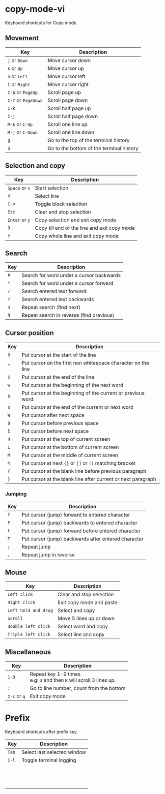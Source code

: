 # copy-mode-vi

Keyboard shortcuts for Copy mode.

## Movement

| Key                 | Description                              |
| ------------------- | ---------------------------------------- |
| `j` or `Down`       | Move cursor down                         |
| `k` or `Up`         | Move cursor up                           |
| `h` or `Left`       | Move cursor left                         |
| `l` or `Right`      | Move cursor right                        |
| `C-b` or `PageUp`   | Scroll page up                           |
| `C-f` or `PageDown` | Scroll page down                         |
| `C-k`               | Scroll half page up                      |
| `C-j`               | Scroll half page down                    |
| `M-k` or `C-Up`     | Scroll one line up                       |
| `M-j` or `C-Down`   | Scroll one line down                     |
| `g`                 | Go to the top of the terminal history    |
| `G`                 | Go to the bottom of the terminal history |

## Selection and copy

| Key                 | Description                                                  |
| ------------------- | ------------------------------------------------------------ |
| `Space` or `v`      | Start selection                                              |
| `V`                 | Select line                                                  |
| `C-v`               | Toggle block selection                                       |
| `Esc`               | Clear and stop selection                                     |
| `Enter` or `y`      | Copy selection and exit copy mode                            |
| `D`                 | Copy till end of the line and exit copy mode                 |
| `Y`                 | Copy whole line and exit copy mode                           |

## Search

| Key                 | Description                                                  |
| ------------------- | ------------------------------------------------------------ |
| `#`                 | Search for word under a cursor backwards                     |
| `*`                 | Search for word under a cursor forward                       |
| `/`                 | Search entered text forward                                  |
| `?`                 | Search entered text backwards                                |
| `n`                 | Repeat search (find next)                                    |
| `N`                 | Repeat search in reverse (find previous)                     |

## Cursor position

| Key  | Description                                                  |
| ---- | ------------------------------------------------------------ |
| `0`  | Put cursor at the start of the line                          |
| `^`  | Put cursor on the first non whitespace character on the line |
| `$`  | Put cursor at the end of the line                            |
| `w`  | Put cursor at the beginning of the next word                 |
| `b`  | Put cursor at the beginning of the current or previous word  |
| `e`  | Put cursor at the end of the current or next word            |
| `W`  | Put cursor after next space                                  |
| `B`  | Put cursor before previous space                             |
| `E`  | Put cursor before next space                                 |
| `H`  | Put cursor at the top of current screen                      |
| `L`  | Put cursor at the bottom of current screen                   |
| `M`  | Put cursor at the middle of current screen                   |
| `%`  | Put cursor at next `{}` or `[]` or `()` matching bracket     |
| `{`  | Put cursor at the blank line before previous paragraph       |
| `}`  | Put cursor at the blank line after current or next paragraph |

### Jumping

| Key  | Description                                         |
| ---- | --------------------------------------------------- |
| `f`  | Put cursor (jump) forward to entered character      |
| `F`  | Put cursor (jump) backwards to entered character    |
| `t`  | Put cursor (jump) forward before entered character  |
| `T`  | Put cursor (jump) backwards after entered character |
| `;`  | Repeat jump                                         |
| `,`  | Repeat jump in reverse                              |

## Mouse

| Key                  | Description              |
| -------------------- | ------------------------ |
| `Left click`         | Clear and stop selection |
| `Right click`        | Exit copy mode and paste |
| `Left hold and drag` | Select and copy          |
| `Scroll`             | Move 5 lines up or down  |
| `Double left click`  | Select word and copy     |
| `Triple left click`  | Select line and copy     |

## Miscellaneous

| Key                 | Description                                                  |
| ------------------- | ------------------------------------------------------------ |
| `1-9`               | Repeat key 1-9 times<br />e.g: `3` and then `K` will scroll 3 lines up. |
| `:`                 | Go to line number, count from the bottom                     |
| `C-c` or `q`        | Exit copy mode                                               |

# Prefix

Keyboard shortcuts after prefix key.

| Key  | Description                                                  |
| ---- | ------------------------------------------------------------ |
|`Tab`|Select last selected window|
|`C-l`|Toggle terminal logging|
|||
|||
|||
|||
|||
|||
|||
|||
|||
|||
|||
|||
|||
